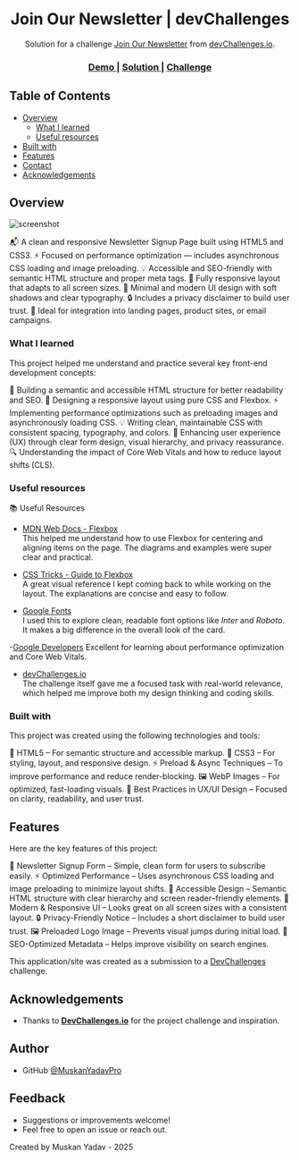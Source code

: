 <h1 align="center">Join  Our Newsletter | devChallenges</h1>

<div align="center">
   Solution for a challenge <a href="https://devchallenges.io/challenge/join-our-newsletter" target="_blank">Join  Our Newsletter</a> from <a href="http://devchallenges.io" target="_blank">devChallenges.io</a>.
</div>

<div align="center">
  <h3>
    <a href="https://join-our-newsletter-pied.vercel.app/">
      Demo
    </a>
    <span> | </span>
    <a href="https://github.com/MuskanYadavPro/Join-our-newsletter">
      Solution
    </a>
    <span> | </span>
    <a href="https://devchallenges.io/challenge/join-our-newsletter">
      Challenge
    </a>
  </h3>
</div>

<!-- TABLE OF CONTENTS -->

## Table of Contents

- [Overview](#overview)
  - [What I learned](#what-i-learned)
  - [Useful resources](#useful-resources)
- [Built with](#built-with)
- [Features](#features)
- [Contact](#contact)
- [Acknowledgements](#acknowledgements)

<!-- OVERVIEW -->

## Overview

![screenshot](https://github.com/user-attachments/assets/f2cd8861-5c36-4bf2-a7de-f4c3a3b9e7e8)

📬 A clean and responsive Newsletter Signup Page built using HTML5 and CSS3.
⚡ Focused on performance optimization — includes asynchronous CSS loading and image preloading.
💡 Accessible and SEO-friendly with semantic HTML structure and proper meta tags.
📱 Fully responsive layout that adapts to all screen sizes.
🎨 Minimal and modern UI design with soft shadows and clear typography.
🔒 Includes a privacy disclaimer to build user trust.
🧩 Ideal for integration into landing pages, product sites, or email campaigns.

### What I learned

This project helped me understand and practice several key front-end development concepts:

🧱 Building a semantic and accessible HTML structure for better readability and SEO.
🎨 Designing a responsive layout using pure CSS and Flexbox.
⚡ Implementing performance optimizations such as preloading images and asynchronously loading CSS.
💡 Writing clean, maintainable CSS with consistent spacing, typography, and colors.
🧩 Enhancing user experience (UX) through clear form design, visual hierarchy, and privacy reassurance.
🔍 Understanding the impact of Core Web Vitals and how to reduce layout shifts (CLS).

### Useful resources

📚 Useful Resources

- [MDN Web Docs - Flexbox](https://developer.mozilla.org/en-US/docs/Web/CSS/CSS_flexible_box_layout/Basic_Concepts_of_Flexbox)  
  This helped me understand how to use Flexbox for centering and aligning items on the page. The diagrams and examples were super clear and practical.

- [CSS Tricks - Guide to Flexbox](https://css-tricks.com/snippets/css/a-guide-to-flexbox/)  
  A great visual reference I kept coming back to while working on the layout. The explanations are concise and easy to follow.

- [Google Fonts](https://fonts.google.com/)  
  I used this to explore clean, readable font options like *Inter* and *Roboto*. It makes a big difference in the overall look of the card.

-[Google Developers](https://web.dev/)
  Excellent for learning about performance optimization and Core Web Vitals.

- [devChallenges.io](https://www.devchallenges.io/)  
  The challenge itself gave me a focused task with real-world relevance, which helped me improve both my design thinking and coding skills.

### Built with

This project was created using the following technologies and tools:

🧱 HTML5 – For semantic structure and accessible markup.
🎨 CSS3 – For styling, layout, and responsive design.
⚡ Preload & Async Techniques – To improve performance and reduce render-blocking.
🖼️ WebP Images – For optimized, fast-loading visuals.
🧠 Best Practices in UX/UI Design – Focused on clarity, readability, and user trust.

## Features

Here are the key features of this project:

💌 Newsletter Signup Form – Simple, clean form for users to subscribe easily.
⚡ Optimized Performance – Uses asynchronous CSS loading and image preloading to minimize layout shifts.
🧭 Accessible Design – Semantic HTML structure with clear hierarchy and screen reader–friendly elements.
🎨 Modern & Responsive UI – Looks great on all screen sizes with a consistent layout.
🔒 Privacy-Friendly Notice – Includes a short disclaimer to build user trust.
🖼️ Preloaded Logo Image – Prevents visual jumps during initial load.
🧠 SEO-Optimized Metadata – Helps improve visibility on search engines.

This application/site was created as a submission to a [DevChallenges](https://devchallenges.io/challenges-dashboard) challenge.

## Acknowledgements

- Thanks to **[DevChallenges.io](https://devchallenges.io/)** for the project challenge and inspiration.

## Author

- GitHub [@MuskanYadavPro](https://github.com/MuskanYadavPro/)

## Feedback
 - Suggestions or improvements welcome!
 - Feel free to open an issue or reach out.


Created by Muskan Yadav - 2025
